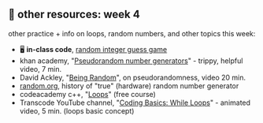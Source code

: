 ## 🤖 other resources: week 4

other practice + info on loops, random numbers, and other topics this week:
- 🖥️ **in-class code**, [random integer guess game](https://replit.com/@mab253/number-guess-random#main.cpp)
- khan academy, "[Pseudorandom number generators](https://www.youtube.com/watch?v=GtOt7EBNEwQ)" - trippy, helpful video, 7 min.
- David Ackley, "[Being Random](https://www.youtube.com/watch?v=_tN2ev3hO14)", on pseudorandomness, video 20 min.
- [random.org](https://www.random.org/history/), history of "true" (hardware) random number generator
- codeacademy c++, "[Loops](https://www.codecademy.com/courses/learn-c-plus-plus/lessons/cpp-loops/exercises/introduction)" (free course)
- Transcode YouTube channel, "[Coding Basics: While Loops](https://youtu.be/v-K-4KuA8mQ)" - animated video, 5 min. (loops basic concept)
